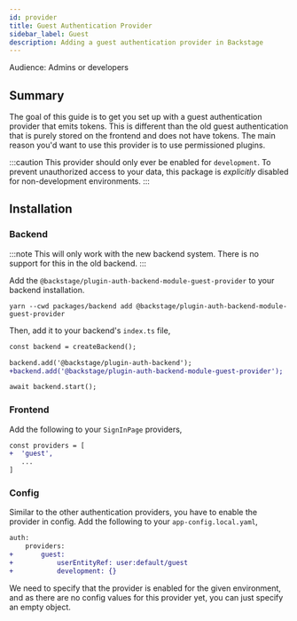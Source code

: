 ```yaml
---
id: provider
title: Guest Authentication Provider
sidebar_label: Guest
description: Adding a guest authentication provider in Backstage
---
```


Audience: Admins or developers

## Summary

The goal of this guide is to get you set up with a guest authentication provider that emits tokens. This is different than the old guest authentication that is purely stored on the frontend and does not have tokens. The main reason you'd want to use this provider is to use permissioned plugins.

:::caution
This provider should only ever be enabled for `development`. To prevent unauthorized access to your data, this package is _explicitly_ disabled for non-development environments.
:::

## Installation

### Backend

:::note
This will only work with the new backend system. There is no support for this in the old backend.
:::

Add the `@backstage/plugin-auth-backend-module-guest-provider` to your backend installation.

```
yarn --cwd packages/backend add @backstage/plugin-auth-backend-module-guest-provider
```

Then, add it to your backend's `index.ts` file,

```diff
const backend = createBackend();

backend.add('@backstage/plugin-auth-backend');
+backend.add('@backstage/plugin-auth-backend-module-guest-provider');

await backend.start();
```

### Frontend

Add the following to your `SignInPage` providers,

```diff
const providers = [
+  'guest',
   ...
]
```

### Config

Similar to the other authentication providers, you have to enable the provider in config. Add the following to your `app-config.local.yaml`,

```diff
auth:
    providers:
+       guest:
+           userEntityRef: user:default/guest
+           development: {}
```

We need to specify that the provider is enabled for the given environment, and as there are no config values for this provider yet, you can just specify an empty object.

